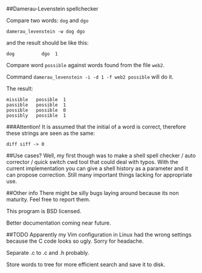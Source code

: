 ##Damerau-Levenstein spellchecker

Compare two words: `dog` and `dgo`

`damerau_levenstein -w dog dgo`

and the result should be like this:

	dog          dgo  1

Compare word `possible` against words found from the file `web2`.

Command `damerau_levenstein -i -d 1 -f web2 possible` will do it.

The result:

	missible   possible  1
	passible   possible  1
	possible   possible  0
	possibly   possible  1

###Attention!
It is assumed that the initial of a word is correct, therefore these strings
are seen as the same:

	diff siff -> 0

##Use cases?
Well, my first though was to make a shell spell checker / auto corrector /
quick switch cwd tool that could deal with typos. With the current
implementation you can give a shell history as a parameter and it can propose
correction. Still many important things lacking for appropriate use.

##Other info
There might be silly bugs laying around because its non maturity. Feel free to
report them.

This program is BSD licensed.

Better documentation coming near future.

##TODO
Apparently my Vim configuration in Linux had the wrong settings because the C
code looks so ugly. Sorry for headache.

Separate .c to .c and .h probably.

Store words to tree for more efficient search and save it to disk.

